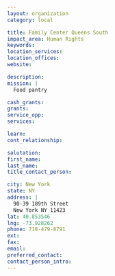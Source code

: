 ```yaml
---
layout: organization
category: local

title: Family Center Queens South
impact_area: Human Rights
keywords: 
location_services: 
location_offices: 
website: 

description: 
mission: |
  Food pantry

cash_grants: 
grants: 
service_opp: 
services: 

learn: 
cont_relationship: 

salutation: 
first_name: 
last_name: 
title_contact_person: 

city: New York
state: NY
address: |
  90-39 189th Street  
  New York NY 11423
lat: 40.853546
lng: -73.928262
phone: 718-479-8791
ext: 
fax: 
email: 
preferred_contact: 
contact_person_intro: 
---
```

